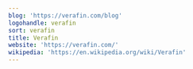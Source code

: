 ```yaml
---
blog: 'https://verafin.com/blog'
logohandle: verafin
sort: verafin
title: Verafin
website: 'https://verafin.com/'
wikipedia: 'https://en.wikipedia.org/wiki/Verafin'
---
```


